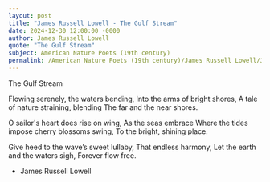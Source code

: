 ```yaml
---
layout: post
title: "James Russell Lowell - The Gulf Stream"
date: 2024-12-30 12:00:00 -0000
author: James Russell Lowell
quote: "The Gulf Stream"
subject: American Nature Poets (19th century)
permalink: /American Nature Poets (19th century)/James Russell Lowell/James Russell Lowell - The Gulf Stream
---
```


The Gulf Stream

Flowing serenely, the waters bending,
  Into the arms of bright shores,
A tale of nature straining, blending
  The far and the near shores.

O sailor's heart does rise on wing,
  As the seas embrace
Where the tides impose cherry blossoms swing,
  To the bright, shining place.

Give heed to the wave’s sweet lullaby,
  That endless harmony,
Let the earth and the waters sigh,
  Forever flow free.

- James Russell Lowell
